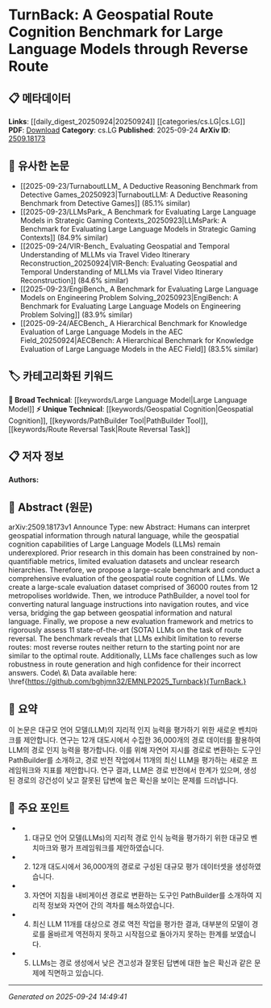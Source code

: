 <!-- KEYWORD_LINKING_METADATA:
{
  "processed_timestamp": "2025-09-24T14:49:41.665443",
  "vocabulary_version": "1.0",
  "selected_keywords": [
    "Large Language Model",
    "Geospatial Cognition",
    "PathBuilder Tool",
    "Route Reversal Task"
  ],
  "rejected_keywords": [],
  "similarity_scores": {
    "Large Language Model": 0.85,
    "Geospatial Cognition": 0.78,
    "PathBuilder Tool": 0.7,
    "Route Reversal Task": 0.72
  },
  "extraction_method": "AI_prompt_based",
  "budget_applied": true,
  "candidates_json": {
    "candidates": [
      {
        "surface": "Large Language Models",
        "canonical": "Large Language Model",
        "aliases": [
          "LLM",
          "Large Language Models"
        ],
        "category": "broad_technical",
        "rationale": "Central to the study, providing a basis for linking to other language model research.",
        "novelty_score": 0.3,
        "connectivity_score": 0.9,
        "specificity_score": 0.65,
        "link_intent_score": 0.85
      },
      {
        "surface": "geospatial route cognition",
        "canonical": "Geospatial Cognition",
        "aliases": [
          "geospatial route cognition",
          "spatial cognition"
        ],
        "category": "unique_technical",
        "rationale": "Key focus of the paper, offering a unique angle on cognitive capabilities of models.",
        "novelty_score": 0.75,
        "connectivity_score": 0.65,
        "specificity_score": 0.8,
        "link_intent_score": 0.78
      },
      {
        "surface": "PathBuilder",
        "canonical": "PathBuilder Tool",
        "aliases": [
          "PathBuilder",
          "route conversion tool"
        ],
        "category": "unique_technical",
        "rationale": "A novel tool introduced in the paper, crucial for understanding the methodology.",
        "novelty_score": 0.8,
        "connectivity_score": 0.6,
        "specificity_score": 0.85,
        "link_intent_score": 0.7
      },
      {
        "surface": "route reversal",
        "canonical": "Route Reversal Task",
        "aliases": [
          "reverse route task",
          "route reversal"
        ],
        "category": "unique_technical",
        "rationale": "Specific task evaluated in the study, important for linking to related cognitive challenges.",
        "novelty_score": 0.68,
        "connectivity_score": 0.7,
        "specificity_score": 0.78,
        "link_intent_score": 0.72
      }
    ],
    "ban_list_suggestions": [
      "evaluation framework",
      "state-of-the-art",
      "metropolises"
    ]
  },
  "decisions": [
    {
      "candidate_surface": "Large Language Models",
      "resolved_canonical": "Large Language Model",
      "decision": "linked",
      "scores": {
        "novelty": 0.3,
        "connectivity": 0.9,
        "specificity": 0.65,
        "link_intent": 0.85
      }
    },
    {
      "candidate_surface": "geospatial route cognition",
      "resolved_canonical": "Geospatial Cognition",
      "decision": "linked",
      "scores": {
        "novelty": 0.75,
        "connectivity": 0.65,
        "specificity": 0.8,
        "link_intent": 0.78
      }
    },
    {
      "candidate_surface": "PathBuilder",
      "resolved_canonical": "PathBuilder Tool",
      "decision": "linked",
      "scores": {
        "novelty": 0.8,
        "connectivity": 0.6,
        "specificity": 0.85,
        "link_intent": 0.7
      }
    },
    {
      "candidate_surface": "route reversal",
      "resolved_canonical": "Route Reversal Task",
      "decision": "linked",
      "scores": {
        "novelty": 0.68,
        "connectivity": 0.7,
        "specificity": 0.78,
        "link_intent": 0.72
      }
    }
  ]
}
-->

# TurnBack: A Geospatial Route Cognition Benchmark for Large Language Models through Reverse Route

## 📋 메타데이터

**Links**: [[daily_digest_20250924|20250924]] [[categories/cs.LG|cs.LG]]
**PDF**: [Download](https://arxiv.org/pdf/2509.18173.pdf)
**Category**: cs.LG
**Published**: 2025-09-24
**ArXiv ID**: [2509.18173](https://arxiv.org/abs/2509.18173)

## 🔗 유사한 논문
- [[2025-09-23/TurnaboutLLM_ A Deductive Reasoning Benchmark from Detective Games_20250923|TurnaboutLLM: A Deductive Reasoning Benchmark from Detective Games]] (85.1% similar)
- [[2025-09-23/LLMsPark_ A Benchmark for Evaluating Large Language Models in Strategic Gaming Contexts_20250923|LLMsPark: A Benchmark for Evaluating Large Language Models in Strategic Gaming Contexts]] (84.9% similar)
- [[2025-09-24/VIR-Bench_ Evaluating Geospatial and Temporal Understanding of MLLMs via Travel Video Itinerary Reconstruction_20250924|VIR-Bench: Evaluating Geospatial and Temporal Understanding of MLLMs via Travel Video Itinerary Reconstruction]] (84.6% similar)
- [[2025-09-23/EngiBench_ A Benchmark for Evaluating Large Language Models on Engineering Problem Solving_20250923|EngiBench: A Benchmark for Evaluating Large Language Models on Engineering Problem Solving]] (83.9% similar)
- [[2025-09-24/AECBench_ A Hierarchical Benchmark for Knowledge Evaluation of Large Language Models in the AEC Field_20250924|AECBench: A Hierarchical Benchmark for Knowledge Evaluation of Large Language Models in the AEC Field]] (83.5% similar)

## 🏷️ 카테고리화된 키워드
**🧠 Broad Technical**: [[keywords/Large Language Model|Large Language Model]]
**⚡ Unique Technical**: [[keywords/Geospatial Cognition|Geospatial Cognition]], [[keywords/PathBuilder Tool|PathBuilder Tool]], [[keywords/Route Reversal Task|Route Reversal Task]]

## 📋 저자 정보

**Authors:** 

## 📄 Abstract (원문)

arXiv:2509.18173v1 Announce Type: new 
Abstract: Humans can interpret geospatial information through natural language, while the geospatial cognition capabilities of Large Language Models (LLMs) remain underexplored. Prior research in this domain has been constrained by non-quantifiable metrics, limited evaluation datasets and unclear research hierarchies. Therefore, we propose a large-scale benchmark and conduct a comprehensive evaluation of the geospatial route cognition of LLMs. We create a large-scale evaluation dataset comprised of 36000 routes from 12 metropolises worldwide. Then, we introduce PathBuilder, a novel tool for converting natural language instructions into navigation routes, and vice versa, bridging the gap between geospatial information and natural language. Finally, we propose a new evaluation framework and metrics to rigorously assess 11 state-of-the-art (SOTA) LLMs on the task of route reversal. The benchmark reveals that LLMs exhibit limitation to reverse routes: most reverse routes neither return to the starting point nor are similar to the optimal route. Additionally, LLMs face challenges such as low robustness in route generation and high confidence for their incorrect answers. Code\ \&\ Data available here: \href{https://github.com/bghjmn32/EMNLP2025_Turnback}{TurnBack.}

## 📝 요약

이 논문은 대규모 언어 모델(LLM)의 지리적 인지 능력을 평가하기 위한 새로운 벤치마크를 제안합니다. 연구는 12개 대도시에서 수집한 36,000개의 경로 데이터를 활용하여 LLM의 경로 인지 능력을 평가합니다. 이를 위해 자연어 지시를 경로로 변환하는 도구인 PathBuilder를 소개하고, 경로 반전 작업에서 11개의 최신 LLM을 평가하는 새로운 프레임워크와 지표를 제안합니다. 연구 결과, LLM은 경로 반전에서 한계가 있으며, 생성된 경로의 강건성이 낮고 잘못된 답변에 높은 확신을 보이는 문제를 드러냅니다.

## 🎯 주요 포인트

- 1. 대규모 언어 모델(LLMs)의 지리적 경로 인식 능력을 평가하기 위한 대규모 벤치마크와 평가 프레임워크를 제안하였습니다.
- 2. 12개 대도시에서 36,000개의 경로로 구성된 대규모 평가 데이터셋을 생성하였습니다.
- 3. 자연어 지침을 내비게이션 경로로 변환하는 도구인 PathBuilder를 소개하여 지리적 정보와 자연어 간의 격차를 해소하였습니다.
- 4. 최신 LLM 11개를 대상으로 경로 역전 작업을 평가한 결과, 대부분의 모델이 경로를 올바르게 역전하지 못하고 시작점으로 돌아가지 못하는 한계를 보였습니다.
- 5. LLMs는 경로 생성에서 낮은 견고성과 잘못된 답변에 대한 높은 확신과 같은 문제에 직면하고 있습니다.


---

*Generated on 2025-09-24 14:49:41*